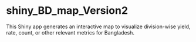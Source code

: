 # shiny_BD_map_Version2
This Shiny app generates an interactive map to visualize division-wise yield, rate, count, or other relevant metrics for Bangladesh.
